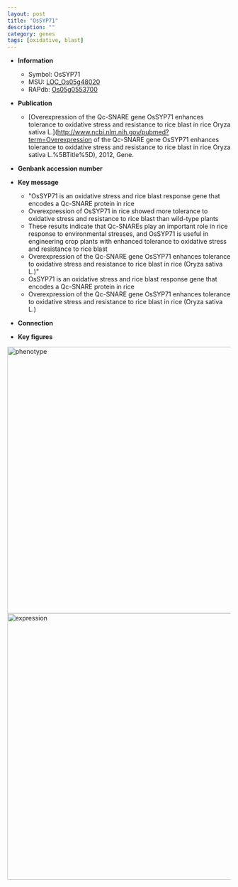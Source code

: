 ```yaml
---
layout: post
title: "OsSYP71"
description: ""
category: genes
tags: [oxidative, blast]
---
```


* **Information**  
    + Symbol: OsSYP71  
    + MSU: [LOC_Os05g48020](http://rice.plantbiology.msu.edu/cgi-bin/ORF_infopage.cgi?orf=LOC_Os05g48020)  
    + RAPdb: [Os05g0553700](http://rapdb.dna.affrc.go.jp/viewer/gbrowse_details/irgsp1?name=Os05g0553700)  

* **Publication**  
    + [Overexpression of the Qc-SNARE gene OsSYP71 enhances tolerance to oxidative stress and resistance to rice blast in rice Oryza sativa L.](http://www.ncbi.nlm.nih.gov/pubmed?term=Overexpression of the Qc-SNARE gene OsSYP71 enhances tolerance to oxidative stress and resistance to rice blast in rice Oryza sativa L.%5BTitle%5D), 2012, Gene.

* **Genbank accession number**  

* **Key message**  
    + "OsSYP71 is an oxidative stress and rice blast response gene that encodes a Qc-SNARE protein in rice
    + Overexpression of OsSYP71 in rice showed more tolerance to oxidative stress and resistance to rice blast than wild-type plants
    + These results indicate that Qc-SNAREs play an important role in rice response to environmental stresses, and OsSYP71 is useful in engineering crop plants with enhanced tolerance to oxidative stress and resistance to rice blast
    + Overexpression of the Qc-SNARE gene OsSYP71 enhances tolerance to oxidative stress and resistance to rice blast in rice (Oryza sativa L.)"
    + OsSYP71 is an oxidative stress and rice blast response gene that encodes a Qc-SNARE protein in rice
    + Overexpression of the Qc-SNARE gene OsSYP71 enhances tolerance to oxidative stress and resistance to rice blast in rice (Oryza sativa L.)

* **Connection**  

* **Key figures**  
<img src="http://ricencode.github.io/images/OsSYP71.pheno.png" alt="phenotype"  style="width: 600px;"/>

<img src="http://ricencode.github.io/images/OsSYP71.exp.png" alt="expression"  style="width: 600px;"/>


